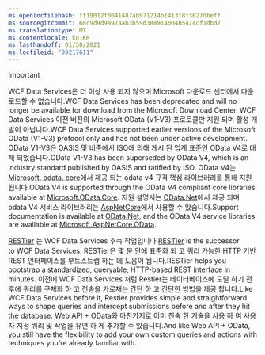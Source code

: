 ```yaml
---
ms.openlocfilehash: ff19012f0041487ab971214b1413f8f3627dbeff
ms.sourcegitcommit: 68c9d9d9a97aab3b59d388914004b5474cf1dbd7
ms.translationtype: MT
ms.contentlocale: ko-KR
ms.lasthandoff: 01/30/2021
ms.locfileid: "99217611"
---
```

> [!IMPORTANT]
> <span data-ttu-id="e885d-101">WCF Data Services은 더 이상 사용 되지 않으며 Microsoft 다운로드 센터에서 다운로드할 수 없습니다.</span><span class="sxs-lookup"><span data-stu-id="e885d-101">WCF Data Services has been deprecated and will no longer be available for download from the Microsoft Download Center.</span></span>
> <span data-ttu-id="e885d-102">WCF Data Services 이전 버전의 Microsoft OData (V1-V3) 프로토콜만 지원 되며 활성 개발이 아닙니다.</span><span class="sxs-lookup"><span data-stu-id="e885d-102">WCF Data Services supported earlier versions of the Microsoft OData (V1-V3) protocol only and has not been under active development.</span></span> <span data-ttu-id="e885d-103">OData V1-V3은 OASIS 및 비준에서 ISO에 의해 게시 된 업계 표준인 OData V4로 대체 되었습니다.</span><span class="sxs-lookup"><span data-stu-id="e885d-103">OData V1-V3 has been superseded by OData V4, which is an industry standard published by OASIS and ratified by ISO.</span></span> <span data-ttu-id="e885d-104">OData V4는 [Microsoft. odata. core](https://www.nuget.org/packages/Microsoft.OData.Core/)에서 제공 되는 odata v4 규격 핵심 라이브러리를 통해 지원 됩니다.</span><span class="sxs-lookup"><span data-stu-id="e885d-104">OData V4 is supported through the OData V4 compliant core libraries available at [Microsoft.OData.Core](https://www.nuget.org/packages/Microsoft.OData.Core/).</span></span> <span data-ttu-id="e885d-105">지원 설명서는 [OData.Net](https://odata.github.io/odata.net)에서 제공 되며 odata V4 서비스 라이브러리는 [AspNetCore](https://www.nuget.org/packages/Microsoft.AspNetCore.OData)에서 사용할 수 있습니다.</span><span class="sxs-lookup"><span data-stu-id="e885d-105">Support documentation is available at [OData.Net](https://odata.github.io/odata.net), and the OData V4 service libraries are available at [Microsoft.AspNetCore.OData](https://www.nuget.org/packages/Microsoft.AspNetCore.OData).</span></span>
>
> <span data-ttu-id="e885d-106">[RESTier](https://github.com/OData/RESTier) 는 WCF Data Services 후속 작업입니다.</span><span class="sxs-lookup"><span data-stu-id="e885d-106">[RESTier](https://github.com/OData/RESTier) is the successor to WCF Data Services.</span></span> <span data-ttu-id="e885d-107">RESTier은 몇 분 안에 표준화 되 고 쿼리 가능한 HTTP 기반 REST 인터페이스를 부트스트랩 하는 데 도움이 됩니다.</span><span class="sxs-lookup"><span data-stu-id="e885d-107">RESTier helps you bootstrap a standardized, queryable, HTTP-based REST interface in minutes.</span></span>
> <span data-ttu-id="e885d-108">이전에 WCF Data Services 처럼 Restier는 데이터베이스에 도달 하기 전후에 쿼리를 구체화 하 고 전송을 가로채는 간단 하 고 간단한 방법을 제공 합니다.</span><span class="sxs-lookup"><span data-stu-id="e885d-108">Like WCF Data Services before it, Restier provides simple and straightforward ways to shape queries and intercept submissions before and after they hit the database.</span></span> <span data-ttu-id="e885d-109">Web API + OData와 마찬가지로 이미 친숙 한 기술을 사용 하 여 사용자 지정 쿼리 및 작업을 유연 하 게 추가할 수 있습니다.</span><span class="sxs-lookup"><span data-stu-id="e885d-109">And like Web API + OData, you still have the flexibility to add your own custom queries and actions with techniques you're already familiar with.</span></span>
